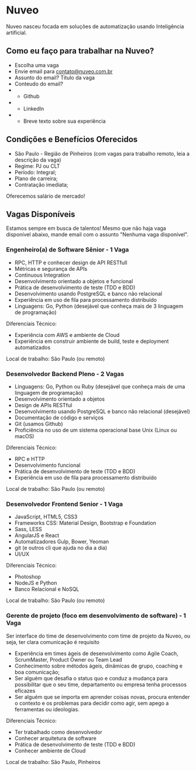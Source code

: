 # Nuveo
Nuveo nasceu focada em soluções de automatização usando Inteligência artificial.

## Como eu faço para trabalhar na Nuveo?

- Escolha uma vaga
- Envie email para contato@nuveo.com.br
- Assunto do email? Titulo da vaga
- Conteudo do email?
- - Github
- - LinkedIn
- - Breve texto sobre sua experiência

## Condições e Benefícios Oferecidos

- São Paulo - Região de Pinheiros (com vagas para trabalho remoto, leia a descrição da vaga)
- Regime: PJ ou CLT
- Período: Integral;
- Plano de carreira;
- Contratação imediata;

Oferecemos salário de mercado!

## Vagas Disponíveis

Estamos sempre em busca de talentos! Mesmo que não haja vaga disponível abaixo, mande email com o assunto "Nenhuma vaga disponível".

### Engenheiro(a) de Software Sênior - 1 Vaga

- RPC, HTTP e conhecer design de API RESTfull
- Métricas e segurança de APIs
- Continuous Integration
- Desenvolvimento orientado a objetos e funcional
- Prática de desenvolvimento de teste (TDD e BDD)
- Desenvolvimento usando PostgreSQL e banco não relacional
- Experiência em uso de fila para processamento distribuído
- Linguagens: Go, Python (desejável que conheça mais de 3 linguagem de programação)

Diferenciais Técnico:
- Experiência com AWS e ambiente de Cloud
- Experiência em construir ambiente de build, teste e deployment automatizados

Local de trabalho:
São Paulo (ou remoto)

### Desenvolvedor Backend Pleno - 2 Vagas

- Linguagens: Go, Python ou Ruby (desejável que conheça mais de uma linguagem de programação)
- Desenvolvimento orientado a objetos
- Design de APIs RESTful
- Desenvolvimento usando PostgreSQL e banco não relacional (desejável)
- Documentação de código e serviços
- Git (usamos Github)
- Proficiência no uso de um sistema operacional base Unix (Linux ou macOS)

Diferenciais Técnico:
- RPC e HTTP
- Desenvolvimento funcional
- Prática de desenvolvimento de teste (TDD e BDD)
- Experiência em uso de fila para processamento distribuído

Local de trabalho:
São Paulo (ou remoto)

### Desenvolvedor Frontend Senior - 1 Vaga

- JavaScript, HTML5, CSS3
- Frameworks CSS: Material Design, Bootstrap e Foundation
- Sass, LESS
- AngularJS e React
- Automatizadores Gulp, Bower, Yeoman
- git (e outros cli que ajuda no dia a dia)
- UI/UX

Diferenciais Técnico:
- Photoshop
- NodeJS e Python
- Banco Relacional e NoSQL

Local de trabalho:
São Paulo (ou remoto)

### Gerente de projeto (foco em desenvolvimento de software) - 1 Vaga

Ser interface do time de desenvolvimento com time de projeto da Nuveo, ou seja, ter clara comunicação é requisito

- Experiência em times ágeis de desenvolvimento como Agile Coach, ScrumMaster, Product Owner ou Team Lead
- Conhecimento sobre métodos ágeis, dinâmicas de grupo, coaching e boa comunicação;
- Ser alguém que desafia o status quo e conduz a mudança para possibilitar que o seu time, departamento ou empresa tenha processos eficazes
- Ser alguém que se importa em aprender coisas novas, procura entender o contexto e os problemas para decidir como agir, sem apego a ferramentas ou ideologias.

Diferenciais Técnico:
- Ter trabalhado como desenvolvedor
- Conhecer arquitetura de software
- Prática de desenvolvimento de teste (TDD e BDD)
- Conhecer ambiente de Cloud

Local de trabalho:
São Paulo, Pinheiros

